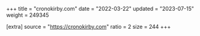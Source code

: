 +++
title = "cronokirby.com"
date = "2022-03-22"
updated = "2023-07-15"
weight = 249345

[extra]
source = "https://cronokirby.com"
ratio = 2
size = 244
+++
